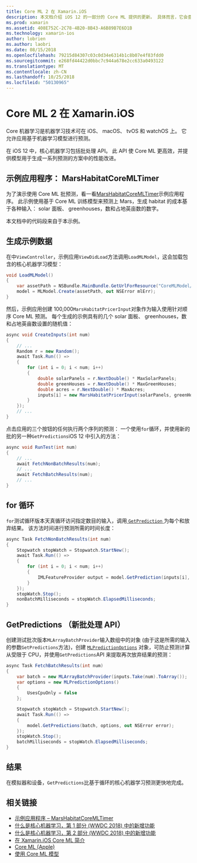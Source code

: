 ```yaml
---
title: Core ML 2 在 Xamarin.iOS
description: 本文档介绍 iOS 12 的一部分的 Core ML 提供的更新。 具体而言，它会查看新的批次预测 API 与相关联的性能改进。
ms.prod: xamarin
ms.assetid: 408E752C-2C78-4B20-8B43-A6B89B7E6D1B
ms.technology: xamarin-ios
author: lobrien
ms.author: laobri
ms.date: 08/15/2018
ms.openlocfilehash: 79215d84307c03c0d34e6314b1c8b07e4f83fdd0
ms.sourcegitcommit: e268fd44422d0bbc7c944a678e2cc633a0493122
ms.translationtype: MT
ms.contentlocale: zh-CN
ms.lasthandoff: 10/25/2018
ms.locfileid: "50130965"
---
```

# <a name="core-ml-2-in-xamarinios"></a>Core ML 2 在 Xamarin.iOS

Core 机器学习是机器学习技术可在 iOS、 macOS、 tvOS 和 watchOS 上。 它允许应用基于机器学习模型进行预测。

在 iOS 12 中，核心机器学习包括批处理 API。 此 API 使 Core ML 更高效，并提供模型用于生成一系列预测的方案中的性能改进。

## <a name="sample-app-marshabitatcoremltimer"></a>示例应用程序： MarsHabitatCoreMLTimer

为了演示使用 Core ML 批预测，看一看[MarsHabitatCoreMLTimer](https://developer.xamarin.com/samples/monotouch/iOS12/MarsHabitatCoreMLTimer)示例应用程序。 此示例使用基于 Core ML 训练模型来预测上 Mars，生成 habitat 的成本基于各种输入： solar 面板、 greenhouses，数和占地英亩数的数字。

本文档中的代码段来自于本示例。

## <a name="generate-sample-data"></a>生成示例数据

在中`ViewController`，示例应用`ViewDidLoad`方法调用`LoadMLModel`，这会加载包含的核心机器学习模型：

```csharp
void LoadMLModel()
{
    var assetPath = NSBundle.MainBundle.GetUrlForResource("CoreMLModel/MarsHabitatPricer", "mlmodelc");
    model = MLModel.Create(assetPath, out NSError mlErr);
}
```

然后，示例应用创建 100,000`MarsHabitatPricerInput`对象作为输入使用针对顺序 Core ML 预测。 每个生成的示例具有的几个 solar 面板、 greenhouses，数和占地英亩数设置的随机值：

```csharp
async void CreateInputs(int num)
{
    // ...
    Random r = new Random();
    await Task.Run(() =>
    {
        for (int i = 0; i < num; i++)
        {
            double solarPanels = r.NextDouble() * MaxSolarPanels;
            double greenHouses = r.NextDouble() * MaxGreenHouses;
            double acres = r.NextDouble() * MaxAcres;
            inputs[i] = new MarsHabitatPricerInput(solarPanels, greenHouses, acres);
        }
    });
    // ...
}
```

点击应用的三个按钮的任何执行两个序列的预测： 一个使用`for`循环，并使用新的批的另一种`GetPredictions`iOS 12 中引入的方法：

```csharp
async void RunTest(int num)
{
    // ...
    await FetchNonBatchResults(num);
    // ...
    await FetchBatchResults(num);
    // ...
}
```

## <a name="for-loop"></a>for 循环

`for`测试循环版本天真循环访问指定数目的输入，调用[ `GetPrediction` ](https://developer.xamarin.com/api/member/CoreML.MLModel.GetPrediction/)为每个和放弃结果。 该方法时间进行预测所需的时间长度：

```csharp
async Task FetchNonBatchResults(int num)
{
    Stopwatch stopWatch = Stopwatch.StartNew();
    await Task.Run(() =>
    {
        for (int i = 0; i < num; i++)
        {
            IMLFeatureProvider output = model.GetPrediction(inputs[i], out NSError error);
        }
    });
    stopWatch.Stop();
    nonBatchMilliseconds = stopWatch.ElapsedMilliseconds;
}
```

## <a name="getpredictions-new-batch-api"></a>GetPredictions （新批处理 API）

创建测试批次版本`MLArrayBatchProvider`输入数组中的对象 (由于这是所需的输入的参数`GetPredictions`方法)，创建 [`MLPredictionOptions`](https://developer.xamarin.com/api/type/CoreML.MLPredictionOptions/)
对象，可防止预测计算从受限于 CPU，并使用`GetPredictions`API 来提取再次放弃结果的预测：

```csharp
async Task FetchBatchResults(int num)
{
    var batch = new MLArrayBatchProvider(inputs.Take(num).ToArray());
    var options = new MLPredictionOptions()
    {
        UsesCpuOnly = false
    };

    Stopwatch stopWatch = Stopwatch.StartNew();
    await Task.Run(() =>
    {
        model.GetPredictions(batch, options, out NSError error);
    });
    stopWatch.Stop();
    batchMilliseconds = stopWatch.ElapsedMilliseconds;
}
```

## <a name="results"></a>结果

在模拟器和设备，`GetPredictions`比基于循环的核心机器学习预测更快地完成。

## <a name="related-links"></a>相关链接

- [示例应用程序 – MarsHabitatCoreMLTimer](https://developer.xamarin.com/samples/monotouch/iOS12/MarsHabitatCoreMLTimer)
- [什么是核心机器学习，第 1 部分 (WWDC 2018) 中的新增功能](https://developer.apple.com/videos/play/wwdc2018/708/)
- [什么是核心机器学习，第 2 部分 (WWDC 2018) 中的新增功能](https://developer.apple.com/videos/play/wwdc2018/709/)
- [在 Xamarin.iOS Core ML 简介](https://docs.microsoft.com/en-us/xamarin/ios/platform/introduction-to-ios11/coreml)
- [Core ML (Apple)](https://developer.apple.com/documentation/coreml?language=objc)
- [使用 Core ML 模型](https://developer.apple.com/machine-learning/build-run-models/)
